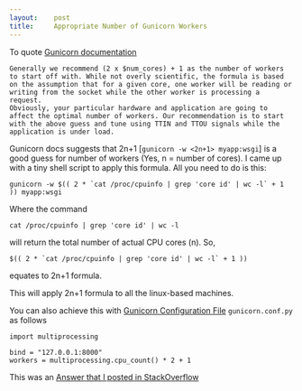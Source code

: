 ```yaml
---
layout:    post
title:     Appropriate Number of Gunicorn Workers
---
```


To quote [Gunicorn documentation](http://docs.gunicorn.org/en/19.3/design.html#how-many-workers)

```
Generally we recommend (2 x $num_cores) + 1 as the number of workers to start off with. While not overly scientific, the formula is based on the assumption that for a given core, one worker will be reading or writing from the socket while the other worker is processing a request.
Obviously, your particular hardware and application are going to affect the optimal number of workers. Our recommendation is to start with the above guess and tune using TTIN and TTOU signals while the application is under load.
```

Gunicorn docs suggests that 2n+1 [`gunicorn -w <2n+1> myapp:wsgi`] is a good guess for number of workers (Yes, n = number of cores). I came up with a tiny shell script to apply this formula. All you need to do is this:

```
gunicorn -w $(( 2 * `cat /proc/cpuinfo | grep 'core id' | wc -l` + 1 )) myapp:wsgi
```

Where the command

```
cat /proc/cpuinfo | grep 'core id' | wc -l
```

will return the total number of actual CPU cores (n). So,

```
$(( 2 * `cat /proc/cpuinfo | grep 'core id' | wc -l` + 1 ))
```

equates to 2n+1 formula.

This will apply 2n+1 formula to all the linux-based machines.

You can also achieve this with [Gunicorn Configuration File](http://docs.gunicorn.org/en/19.3/configure.html#configuration-file) `gunicorn.conf.py` as follows

```
import multiprocessing

bind = "127.0.0.1:8000"
workers = multiprocessing.cpu_count() * 2 + 1
```

This was an [Answer that I posted in StackOverflow](http://stackoverflow.com/questions/15979428/what-is-the-appropriate-number-of-gunicorn-workers-for-each-amazon-instance-type/27664071#27664071)
